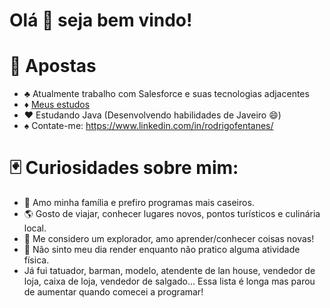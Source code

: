 # Olá 👋 seja bem vindo!

# :game_die: Apostas
- :clubs: Atualmente trabalho com Salesforce e suas tecnologias adjacentes
- :diamonds: [Meus estudos](https://github.com/rodrigofentanes/PESSOAL-Conhecimento#meu-conhecimento)
- :hearts: Estudando Java (Desenvolvendo habilidades de Javeiro 😄)
- :spades: Contate-me: https://www.linkedin.com/in/rodrigofentanes/

# :black_joker: Curiosidades sobre mim:
- :shell: Amo minha família e prefiro programas mais caseiros.
- :earth_americas: Gosto de viajar, conhecer lugares novos, pontos turísticos e culinária local.
- :telescope: Me considero um explorador, amo aprender/conhecer coisas novas!
- :bicyclist: Não sinto meu dia render enquanto não pratico alguma atividade física.
-  Já fui tatuador, barman, modelo, atendente de lan house, vendedor de loja, caixa de loja, vendedor de salgado... Essa lista é longa mas parou de aumentar quando comecei a programar!
